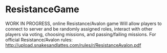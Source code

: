 # ResistanceGame
WORK IN PROGRESS, online Resistance/Avalon game
Will allow players to connect to server and be randomly assigned roles, interact with other players via voting, choosing missions, and 
passing/failing missions. 
For official Resistance/Avalon rules: http://upload.snakesandlattes.com/rules/r/ResistanceAvalon.pdf
